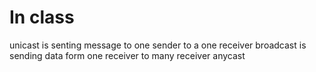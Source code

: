 # In class 
unicast is senting message to one sender to a one receiver 
broadcast is sending data form one receiver to many receiver 
anycast